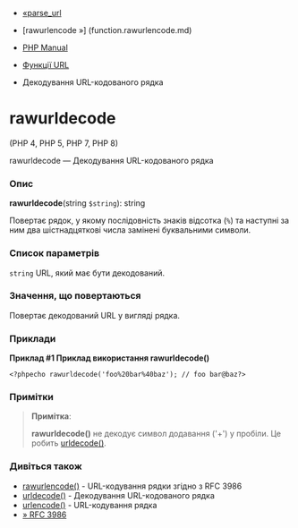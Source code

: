 - [«parse_url](function.parse-url.md)
- [rawurlencode »] (function.rawurlencode.md)

- [PHP Manual](index.md)
- [Функції URL](ref.url.md)
- Декодування URL-кодованого рядка

# rawurldecode

(PHP 4, PHP 5, PHP 7, PHP 8)

rawurldecode — Декодування URL-кодованого рядка

### Опис

**rawurldecode**(string `$string`): string

Повертає рядок, у якому послідовність знаків відсотка (`%`) та
наступні за ним два шістнадцяткові числа замінені буквальними
символи.

### Список параметрів

`string`
URL, який має бути декодований.

### Значення, що повертаються

Повертає декодований URL у вигляді рядка.

### Приклади

**Приклад #1 Приклад використання **rawurldecode()****

`<?phpecho rawurldecode('foo%20bar%40baz'); // foo bar@baz?> `

### Примітки

> **Примітка**:
>
> **rawurldecode()** не декодує символ додавання ('+') у пробіли. Це
> робить [urldecode()](function.urldecode.md).

### Дивіться також

- [rawurlencode()](function.rawurlencode.md) - URL-кодування
рядки згідно з RFC 3986
- [urldecode()](function.urldecode.md) - Декодування
URL-кодованого рядка
- [urlencode()](function.urlencode.md) - URL-кодування рядка
- [» RFC 3986](http://www.faqs.org/rfcs/rfc3986)
